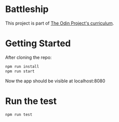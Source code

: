 # Battleship
This project is part of [The Odin Project's curriculum](https://www.theodinproject.com/lessons/javascript-battleship).

# Getting Started
After cloning the repo:
```bash
npm run install
npm run start
```
Now the app should be visible at localhost:8080

# Run the test
```bash
npm run test
```
